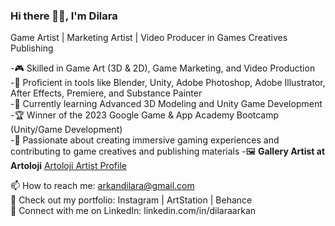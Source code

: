 ### Hi there 👋🏻, I'm Dilara
Game Artist | Marketing Artist | Video Producer in Games Creatives Publishing  

-🎮 Skilled in Game Art (3D & 2D), Game Marketing, and Video Production  
-🎨 Proficient in tools like Blender, Unity, Adobe Photoshop, Adobe Illustrator, After Effects, Premiere, and Substance Painter  
-🌱 Currently learning Advanced 3D Modeling and Unity Game Development  
-🏆 Winner of the 2023 Google Game & App Academy Bootcamp (Unity/Game Development)  
-🎯 Passionate about creating immersive gaming experiences and contributing to game creatives and publishing materials
-🖼️ **Gallery Artist at Artoloji**  [Artoloji Artist Profile](https://www.artoloji.com.tr/sanatcilar/dilara-arkan/)

📫 How to reach me: arkandilara@gmail.com  
📁 Check out my portfolio: Instagram | ArtStation | Behance  
🔗 Connect with me on LinkedIn: linkedin.com/in/dilaraarkan

